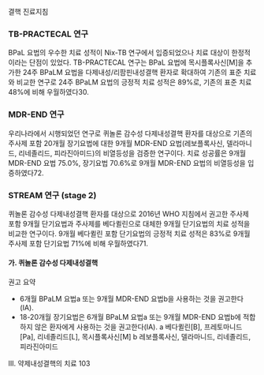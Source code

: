 결핵 진료지침

### TB-PRACTECAL 연구
BPaL 요법의 우수한 치료 성적이 Nix-TB 연구에서 입증되었으나 치료 대상이 한정적이라는 단점이 있었다. TB-PRACTECAL 연구는 BPaL 요법에 목시플록사신[M]을 추가한 24주 BPaLM 요법을 다제내성/리팜핀내성결핵 환자로 확대하여 기존의 표준 치료와 비교한 연구로 24주 BPaLM 요법의 긍정적 치료 성적은 89%로, 기존의 표준 치료 48%에 비해 우월하였다30.

### MDR-END 연구
우리나라에서 시행되었던 연구로 퀴놀론 감수성 다제내성결핵 환자를 대상으로 기존의 주사제 포함 20개월 장기요법에 대한 9개월 MDR-END 요법(레보플록사신, 델라마니드, 리네졸리드, 피라진아미드)의 비열등성을 검증한 연구이다. 치료 성공률은 9개월 MDR-END 요법 75.0%, 장기요법 70.6%로 9개월 MDR-END 요법의 비열등성을 입증하였다72.

### STREAM 연구 (stage 2)
퀴놀론 감수성 다제내성결핵 환자를 대상으로 2016년 WHO 지침에서 권고한 주사제 포함 9개월 단기요법과 주사제를 베다퀼린으로 대체한 9개월 단기요법의 치료 성적을 비교한 연구이다. 9개월 베다퀼린 포함 단기요법의 긍정적 치료 성적은 83%로 9개월 주사제 포함 단기요법 71%에 비해 우월하였다71.

#### 가. 퀴놀론 감수성 다제내성결핵

권고 요약
- 6개월 BPaLM 요법a 또는 9개월 MDR-END 요법b을 사용하는 것을 권고한다(IA).
- 18-20개월 장기요법은 6개월 BPaLM 요법a 또는 9개월 MDR-END 요법b에 적합하지 않은 환자에게 사용하는 것을 권고한다(IA).
a 베다퀼린[B], 프레토마니드[Pa], 리네졸리드[L], 목시플록사신[M]
b 레보플록사신, 델라마니드, 리네졸리드, 피라진아미드

III. 약제내성결핵의 치료 <PAGE>103